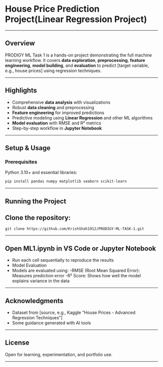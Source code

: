 # House Price Prediction Project(Linear Regression Project) 

---

## Overview
PRODIGY ML Task 1 is a hands-on project demonstrating the full machine learning workflow. It covers **data exploration**, **preprocessing**, **feature engineering**, **model building**, and **evaluation** to predict [target variable, e.g., house prices] using regression techniques.

---

## Highlights
- Comprehensive **data analysis** with visualizations  
- Robust **data cleaning** and preprocessing  
- **Feature engineering** for improved predictions  
- Predictive modeling using **Linear Regression** and other ML algorithms  
- **Model evaluation** with RMSE and R² metrics  
- Step-by-step workflow in **Jupyter Notebook**  

---

## Setup & Usage
### Prerequisites
Python 3.10+ and essential libraries:
```bash
pip install pandas numpy matplotlib seaborn scikit-learn
```

---

## Running the Project
## Clone the repository:
```git clone https://github.com/KrishShah1912/PRODIGY-ML-TASK-1.git```

---

## Open ML1.ipynb in VS Code or Jupyter Notebook
* Run each cell sequentially to reproduce the results
* Model Evaluation
* Models are evaluated using:
  -RMSE (Root Mean Squared Error): Measures prediction error
  -R² Score: Shows how well the model explains variance in the data
  
---

## Acknowledgments
* Dataset from [source, e.g., Kaggle “House Prices - Advanced Regression Techniques”]
* Some guidance generated with AI tools

---

## License
Open for learning, experimentation, and portfolio use.

---
